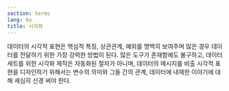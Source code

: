 ```yaml
---
section: terms
lang: ko
title: 시각화
---
```


데이터의 시각적 표현은 핵심적 특징, 상관관계, 예외를 명백히 보여주며 많은 경우 데이터를 전달하기 위한 가장 강력한 방법이 된다. 많은 도구가 존재함에도 불구하고, 데이터 세트를 위한 시각화 제작은 자동화된 절차가 아니며, 데이터의 메시지를 비출 시각적 표현을 디자인하기 위해서는 변수의 의미와 그들 간의 관계, 데이터에 내재한 이야기에 대해 세심히 신경 써야 한다.
